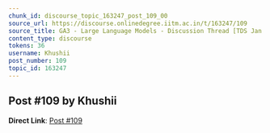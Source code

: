 ```yaml
---
chunk_id: discourse_topic_163247_post_109_00
source_url: https://discourse.onlinedegree.iitm.ac.in/t/163247/109
source_title: GA3 - Large Language Models - Discussion Thread [TDS Jan 2025]
content_type: discourse
tokens: 36
username: Khushii
post_number: 109
topic_id: 163247
---
```


## Post #109 by Khushii

**Direct Link**: [Post #109](https://discourse.onlinedegree.iitm.ac.in/t/163247/109)
